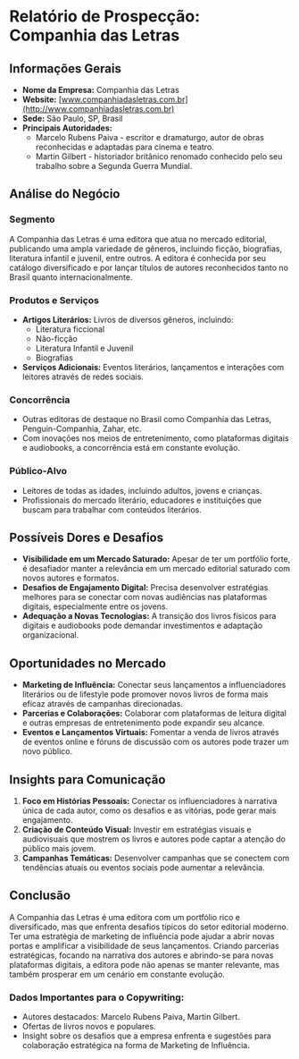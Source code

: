 # Relatório de Prospecção: Companhia das Letras

## Informações Gerais
- **Nome da Empresa:** Companhia das Letras
- **Website:** [www.companhiadasletras.com.br](http://www.companhiadasletras.com.br)
- **Sede:** São Paulo, SP, Brasil
- **Principais Autoridades:**  
  - Marcelo Rubens Paiva - escritor e dramaturgo, autor de obras reconhecidas e adaptadas para cinema e teatro.
  - Martin Gilbert - historiador britânico renomado conhecido pelo seu trabalho sobre a Segunda Guerra Mundial.

## Análise do Negócio
### Segmento
A Companhia das Letras é uma editora que atua no mercado editorial, publicando uma ampla variedade de gêneros, incluindo ficção, biografias, literatura infantil e juvenil, entre outros. A editora é conhecida por seu catálogo diversificado e por lançar títulos de autores reconhecidos tanto no Brasil quanto internacionalmente.

### Produtos e Serviços
- **Artigos Literários:** Livros de diversos gêneros, incluindo:
  - Literatura ficcional
  - Não-ficção
  - Literatura Infantil e Juvenil
  - Biografias
- **Serviços Adicionais:** Eventos literários, lançamentos e interações com leitores através de redes sociais.

### Concorrência
- Outras editoras de destaque no Brasil como Companhia das Letras, Penguin-Companhia, Zahar, etc.
- Com inovações nos meios de entretenimento, como plataformas digitais e audiobooks, a concorrência está em constante evolução.

### Público-Alvo
- Leitores de todas as idades, incluindo adultos, jovens e crianças.
- Profissionais do mercado literário, educadores e instituições que buscam para trabalhar com conteúdos literários.

## Possíveis Dores e Desafios
- **Visibilidade em um Mercado Saturado:** Apesar de ter um portfólio forte, é desafiador manter a relevância em um mercado editorial saturado com novos autores e formatos.
- **Desafios de Engajamento Digital:** Precisa desenvolver estratégias melhores para se conectar com novas audiências nas plataformas digitais, especialmente entre os jovens.
- **Adequação a Novas Tecnologias:** A transição dos livros físicos para digitais e audiobooks pode demandar investimentos e adaptação organizacional.

## Oportunidades no Mercado
- **Marketing de Influência:** Conectar seus lançamentos a influenciadores literários ou de lifestyle pode promover novos livros de forma mais eficaz através de campanhas direcionadas.
- **Parcerias e Colaborações:** Colaborar com plataformas de leitura digital e outras empresas de entretenimento pode expandir seu alcance.
- **Eventos e Lançamentos Virtuais:** Fomentar a venda de livros através de eventos online e fóruns de discussão com os autores pode trazer um novo público.

## Insights para Comunicação
1. **Foco em Histórias Pessoais:** Conectar os influenciadores à narrativa única de cada autor, como os desafios e as vitórias, pode gerar mais engajamento.
2. **Criação de Conteúdo Visual:** Investir em estratégias visuais e audiovisuais que mostrem os livros e autores pode captar a atenção do público mais jovem.
3. **Campanhas Temáticas:** Desenvolver campanhas que se conectem com tendências atuais ou eventos sociais pode aumentar a relevância.

## Conclusão
A Companhia das Letras é uma editora com um portfólio rico e diversificado, mas que enfrenta desafios típicos do setor editorial moderno. Ter uma estratégia de marketing de influência pode ajudar a abrir novas portas e amplificar a visibilidade de seus lançamentos. Criando parcerias estratégicas, focando na narrativa dos autores e abrindo-se para novas plataformas digitais, a editora pode não apenas se manter relevante, mas também prosperar em um cenário em constante evolução. 

### Dados Importantes para o Copywriting:
- Autores destacados: Marcelo Rubens Paiva, Martin Gilbert.
- Ofertas de livros novos e populares.
- Insight sobre os desafios que a empresa enfrenta e sugestões para colaboração estratégica na forma de Marketing de Influência.